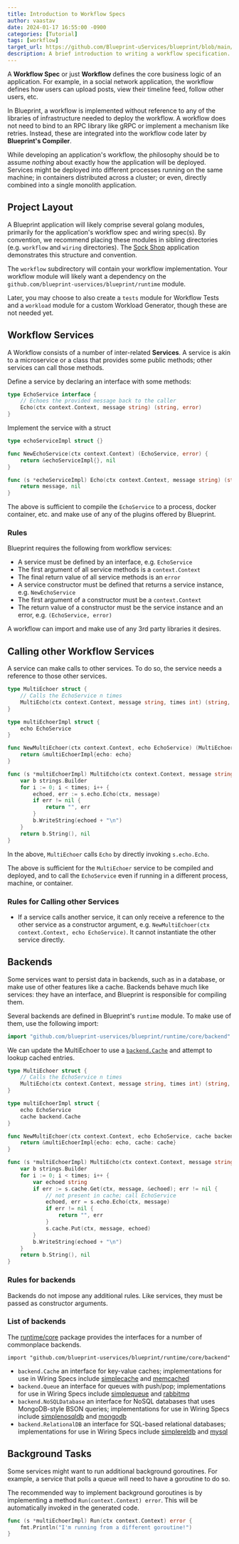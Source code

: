 ```yaml
---
title: Introduction to Workflow Specs
author: vaastav
date: 2024-01-17 16:55:00 -0900
categories: [Tutorial]
tags: [workflow]
target_url: https://github.com/Blueprint-uServices/blueprint/blob/main/docs/manual/workflow.md
description: A brief introduction to writing a workflow specification.
---
```


A **Workflow Spec** or just **Workflow** defines the core business logic of an application.  For example, in a social network application, the workflow defines how users can upload posts, view their timeline feed, follow other users, etc.

In Blueprint, a workflow is implemented without reference to any of the libraries of infrastructure needed to deploy the workflow.  A workflow does not need to bind to an RPC library like gRPC or implement a mechanism like retries.  Instead, these are integrated into the workflow code later by **Blueprint's Compiler**.

While developing an application's workflow, the philosophy should be to assume *nothing* about exactly how the application will be deployed.  Services might be deployed into different processes running on the same machine; in containers distributed across a cluster; or even, directly combined into a single monolith application.

## Project Layout

A Blueprint application will likely comprise several golang modules, primarily for the application's workflow spec and wiring spec(s).  By convention, we recommend placing these modules in sibling directories (e.g. `workflow` and `wiring` directories).
The [Sock Shop](https://github.com/Blueprint-uServices/blueprint/blob/main/examples/sockshop) application demonstrates this structure and convention.

The `workflow` subdirectory will contain your workflow implementation.  Your workflow module will likely want a dependency on the `github.com/blueprint-uservices/blueprint/runtime` module.

Later, you may choose to also create a `tests` module for Workflow Tests and a `workload` module for a custom Workload Generator, though these are not needed yet.

## Workflow Services

A Workflow consists of a number of inter-related **Services**.  A service is akin to a microservice or a class that provides some public methods; other services can call those methods.

Define a service by declaring an interface with some methods:
```go
type EchoService interface {
    // Echoes the provided message back to the caller
    Echo(ctx context.Context, message string) (string, error)
}
```

Implement the service with a struct
```go
type echoServiceImpl struct {}

func NewEchoService(ctx context.Context) (EchoService, error) {
    return &echoServiceImpl{}, nil
}

func (s *echoServiceImpl) Echo(ctx context.Context, message string) (string, error) {
    return message, nil
}
```

The above is sufficient to compile the `EchoService` to a process, docker container, etc. and make use of any of the plugins offered by Blueprint.

### Rules

Blueprint requires the following from workflow services:

 * A service must be defined by an interface, e.g. `EchoService`
 * The first argument of all service methods is a `context.Context`
 * The final return value of all service methods is an `error`
 * A service constructor must be defined that returns a service instance, e.g. `NewEchoService`
 * The first argument of a constructor must be a `context.Context`
 * The return value of a constructor must be the service instance and an error, e.g. `(EchoService, error)`

A workflow can import and make use of any 3rd party libraries it desires.

## Calling other Workflow Services

A service can make calls to other services.  To do so, the service needs a reference to those other services.

```go
type MultiEchoer struct {
    // Calls the EchoService n times
    MultiEcho(ctx context.Context, message string, times int) (string, error)
}

type multiEchoerImpl struct {
    echo EchoService
}

func NewMultiEchoer(ctx context.Context, echo EchoService) (MultiEchoer, error) {
    return &multiEchoerImpl{echo: echo}
}

func (s *multiEchoerImpl) MultiEcho(ctx context.Context, message string, times int) (string, error) {
    var b strings.Builder
    for i := 0; i < times; i++ {
        echoed, err := s.echo.Echo(ctx, message)
        if err != nil {
            return "", err
        }
        b.WriteString(echoed + "\n")
    }
    return b.String(), nil
}
```

In the above, `MultiEchoer` calls `Echo` by directly invoking `s.echo.Echo`.

The above is sufficient for the `MultiEchoer` service to be compiled and deployed, and to call the `EchoService` even if running in a different process, machine, or container.

### Rules for Calling other Services

* If a service calls another service, it can only receive a reference to the other service as a constructor argument, e.g. `NewMultiEchoer(ctx context.Context, echo EchoService)`.  It cannot instantiate the other service directly.

## Backends

Some services want to persist data in backends, such as in a database, or make use of other features like a cache.  Backends behave much like services: they have an interface, and Blueprint is responsible for compiling them.

Several backends are defined in Blueprint's `runtime` module.  To make use of them, use the following import:

```go
import "github.com/blueprint-uservices/blueprint/runtime/core/backend"
```

We can update the MultiEchoer to use a [`backend.Cache`](https://github.com/Blueprint-uServices/blueprint/blob/main/runtime/core/backend/cache.go) and attempt to lookup cached entries.

```go
type MultiEchoer struct {
    // Calls the EchoService n times
    MultiEcho(ctx context.Context, message string, times int) (string, error)
}

type multiEchoerImpl struct {
    echo EchoService
    cache backend.Cache
}

func NewMultiEchoer(ctx context.Context, echo EchoService, cache backend.Cache) (MultiEchoer, error) {
    return &multiEchoerImpl{echo: echo, cache: cache}
}

func (s *multiEchoerImpl) MultiEcho(ctx context.Context, message string, times int) (string, error) {
    var b strings.Builder
    for i := 0; i < times; i++ {
        var echoed string
        if err := s.cache.Get(ctx, message, &echoed); err != nil {
            // not present in cache; call EchoService
            echoed, err = s.echo.Echo(ctx, message)
            if err != nil {
                return "", err
            }
            s.cache.Put(ctx, message, echoed)
        }
        b.WriteString(echoed + "\n")
    }
    return b.String(), nil
}
```

### Rules for backends

Backends do not impose any additional rules.  Like services, they must be passed as constructor arguments.

### List of backends

The [runtime/core](https://github.com/Blueprint-uServices/blueprint/blob/main/runtime/core) package provides the interfaces for a number of commonplace backends.

```
import "github.com/blueprint-uservices/blueprint/runtime/core/backend"
```

* `backend.Cache` an interface for key-value caches; implementations for use in Wiring Specs include [simplecache](https://github.com/Blueprint-uServices/blueprint/blob/main/plugins/simple) and [memcached](https://github.com/Blueprint-uServices/blueprint/blob/main/plugins/memcached)
* `backend.Queue` an interface for queues with push/pop; implementations for use in Wiring Specs include [simplequeue](https://github.com/Blueprint-uServices/blueprint/blob/main/plugins/simple) and [rabbitmq](https://github.com/Blueprint-uServices/blueprint/blob/main/plugins/rabbitmq)
* `backend.NoSQLDatabase` an interface for NoSQL databases that uses MongoDB-style BSON queries; implementations for use in Wiring Specs include [simplenosqldb](https://github.com/Blueprint-uServices/blueprint/blob/main/plugins/simple) and [mongodb](https://github.com/Blueprint-uServices/blueprint/blob/main/plugins/mongodb)
* `backend.RelationalDB` an interface for SQL-based relational databases; implementations for use in Wiring Specs include [simplereldb](https://github.com/Blueprint-uServices/blueprint/blob/main/plugins/simple) and [mysql](https://github.com/Blueprint-uServices/blueprint/blob/main/plugins/mysql)

## Background Tasks

Some services might want to run additional background goroutines.  For example, a service that polls a queue will need to have a goroutine to do so.

The recommended way to implement background goroutines is by implementing a method `Run(context.Context) error`.  This will be automatically invoked in the generated code.

```go
func (s *multiEchoerImpl) Run(ctx context.Context) error {
    fmt.Println("I'm running from a different goroutine!")
}
```